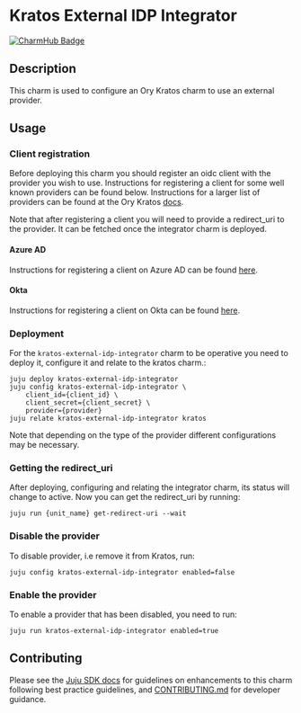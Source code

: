 # Kratos External IDP Integrator

[![CharmHub Badge](https://charmhub.io/kratos-external-idp-integrator/badge.svg)](https://charmhub.io/kratos-external-idp-integrator)

## Description

This charm is used to configure an Ory Kratos charm to use an external provider.

## Usage

### Client registration

Before deploying this charm you should register an oidc client with the provider you wish to use. Instructions for
registering a client for some well known providers can be found below. Instructions for a larger list of providers can be found at the
Ory Kratos [docs](https://www.ory.sh/docs/kratos/social-signin/overview).

Note that after registering a client you will need to provide a redirect_uri to the provider. It can be fetched
once the integrator charm is deployed.

#### Azure AD

Instructions for registering a client on Azure AD can be found [here](https://learn.microsoft.com/en-us/azure/active-directory/develop/quickstart-register-app).

#### Okta

Instructions for registering a client on Okta can be found [here](https://developer.okta.com/docs/guides/find-your-app-credentials/main/).

### Deployment

For the `kratos-external-idp-integrator` charm to be operative you need to deploy it, configure it and relate to the kratos charm.:
```commandline
juju deploy kratos-external-idp-integrator
juju config kratos-external-idp-integrator \
    client_id={client_id} \
    client_secret={client_secret} \
    provider={provider}
juju relate kratos-external-idp-integrator kratos
```

Note that depending on the type of the provider different configurations may be necessary.

### Getting the redirect_uri

After deploying, configuring and relating the integrator charm, its status will change to active. Now you can get the redirect_uri by running:
```commandline
juju run {unit_name} get-redirect-uri --wait
```

### Disable the provider

To disable provider, i.e remove it from Kratos, run:
```commandline
juju config kratos-external-idp-integrator enabled=false
```

### Enable the provider

To enable a provider that has been disabled, you need to run:
```commandline
juju run kratos-external-idp-integrator enabled=true
```

## Contributing

Please see the [Juju SDK docs](https://juju.is/docs/sdk) for guidelines on enhancements to this
charm following best practice guidelines, and
[CONTRIBUTING.md](https://github.com/canonical/kratos-external-idp-integrator/blob/main/CONTRIBUTING.md) for developer
guidance.
